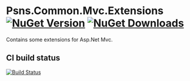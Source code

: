 # Psns.Common.Mvc.Extensions [![NuGet Version](http://img.shields.io/nuget/v/Psns.Common.Mvc.Extensions.svg?style=flat)](https://www.nuget.org/packages/Psns.Common.Mvc.Extensions/) [![NuGet Downloads](http://img.shields.io/nuget/dt/Psns.Common.Mvc.Extensions.svg?style=flat)](https://www.nuget.org/packages/Psns.Common.Mvc.Extensions/)

Contains some extensions for Asp.Net Mvc.

## CI build status
[![Build Status](https://www.myget.org/BuildSource/Badge/psns-common?identifier=753cd12e-a6c0-47c6-a3bd-2c8e21566578)](https://www.myget.org/)
